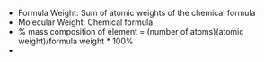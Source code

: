 - Formula Weight: Sum of atomic weights of the chemical formula
- Molecular Weight: Chemical formula
- % mass composition of element = (number of atoms)(atomic weight)/formula weight * 100%
- 